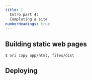 ```yaml
---
title: |
  Intro part 4:
  Completing a site
numberHeadings: true
---
```


## Building static web pages

```console
$ ori copy app/html, files/dist
```

## Deploying
